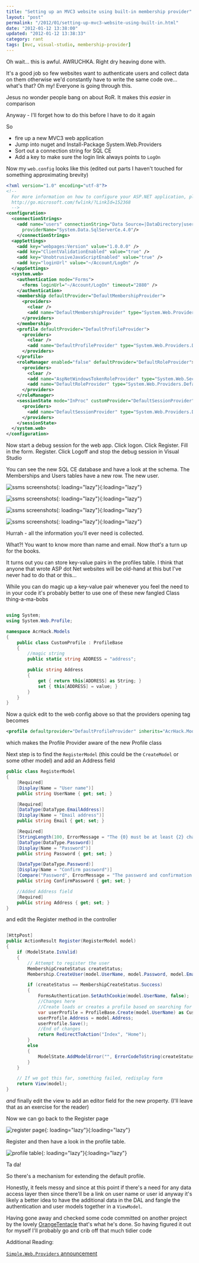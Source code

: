 ```yaml
---
title: "Setting up an MVC3 website using built-in membership provider"
layout: "post"
permalink: "/2012/01/setting-up-mvc3-website-using-built-in.html"
date: "2012-01-12 13:38:00"
updated: "2012-01-12 13:38:33"
category: rant
tags: [mvc, visual-studio, membership-provider]
---
```


Oh wait... this is awful. AWRUCHKA. Right dry heaving done with.

It's a good job so few websites want to authenticate users and collect data on them otherwise we'd constantly have to write the same code ove... what's that? Oh my! Everyone is going through this.

<!--more-->

Jesus no wonder people bang on about RoR. It makes this _easier_ in comparison

Anyway - I'll forget how to do this before I have to do it again

So

- fire up a new MVC3 web application
- Jump into nuget and Install-Package System.Web.Providers&nbsp;
- Sort out a connection string for SQL CE
- Add a key to make sure the login link always points to `LogOn`

Now my `web.config` looks like this (edited out parts I haven't touched for something approximating brevity)

```xml
<?xml version="1.0" encoding="utf-8"?>
<!--
  For more information on how to configure your ASP.NET application, please visit
  http://go.microsoft.com/fwlink/?LinkId=152368
  -->
<configuration>
  <connectionStrings>
    <add name="users" connectionString="Data Source=|DataDirectory|users.sdf;"
      providerName="System.Data.SqlServerCe.4.0"/>
    </connectionStrings>
  <appSettings>
    <add key="webpages:Version" value="1.0.0.0" />
    <add key="ClientValidationEnabled" value="true" />
    <add key="UnobtrusiveJavaScriptEnabled" value="true" />
    <add key="loginUrl" value="~/Account/LogOn" />
  </appSettings>
  <system.web>
    <authentication mode="Forms">
      <forms loginUrl="~/Account/LogOn" timeout="2880" />
    </authentication>
    <membership defaultProvider="DefaultMembershipProvider">
      <providers>
        <clear />
        <add name="DefaultMembershipProvider" type="System.Web.Providers.DefaultMembershipProvider, System.Web.Providers, Version=1.0.0.0, Culture=neutral, PublicKeyToken=31bf3856ad364e35" connectionStringName="users" enablePasswordRetrieval="false" enablePasswordReset="true" requiresQuestionAndAnswer="false" requiresUniqueEmail="false" maxInvalidPasswordAttempts="5" minRequiredPasswordLength="6" minRequiredNonalphanumericCharacters="0" passwordAttemptWindow="10" applicationName="/" />
      </providers>
    </membership>
    <profile defaultProvider="DefaultProfileProvider">
      <providers>
        <clear />
        <add name="DefaultProfileProvider" type="System.Web.Providers.DefaultProfileProvider, System.Web.Providers, Version=1.0.0.0, Culture=neutral, PublicKeyToken=31bf3856ad364e35" connectionStringName="users" applicationName="/" />
      </providers>
    </profile>
    <roleManager enabled="false" defaultProvider="DefaultRoleProvider">
      <providers>
        <clear />
        <add name="AspNetWindowsTokenRoleProvider" type="System.Web.Security.WindowsTokenRoleProvider" applicationName="/" />
        <add name="DefaultRoleProvider" type="System.Web.Providers.DefaultRoleProvider, System.Web.Providers, Version=1.0.0.0, Culture=neutral, PublicKeyToken=31bf3856ad364e35" connectionStringName="users" applicationName="/" />
      </providers>
    </roleManager>
    <sessionState mode="InProc" customProvider="DefaultSessionProvider">
      <providers>
        <add name="DefaultSessionProvider" type="System.Web.Providers.DefaultSessionStateProvider, System.Web.Providers, Version=1.0.0.0, Culture=neutral, PublicKeyToken=31bf3856ad364e35" connectionStringName="DefaultConnection" applicationName="/" />
      </providers>
    </sessionState>
  </system.web>
</configuration>
```

Now start a debug session for the web app. Click logon. Click Register. Fill in the form. Register. Click Logoff and stop the debug session in Visual Studio

You can see the new SQL CE database and have a look at the schema. The Memberships and Users tables have a new row. The new user.

![ssms screenshots](http://4.bp.blogspot.com/-w1VYrhrRydw/Tw7Aak9b3tI/AAAAAAAAAWw/dQllCHJ7Qjo/s1600/new-sdf-file.PNG){: loading="lazy"}{:loading="lazy"}

![ssms screenshots](http://2.bp.blogspot.com/-y4bJjVXY8js/Tw7AcoHn8lI/AAAAAAAAAW4/hnLZO6ShvaQ/s1600/schema.PNG){: loading="lazy"}{:loading="lazy"}

![ssms screenshots](http://2.bp.blogspot.com/-tkP3-E66KgQ/Tw7Ad9z8n1I/AAAAAAAAAXA/Vcu-JkjCZrc/s1600/memberships.PNG){: loading="lazy"}{:loading="lazy"}

![ssms screenshots](http://1.bp.blogspot.com/-Q83_Po9kXN4/Tw7AfVHsCcI/AAAAAAAAAXI/AvdnqwrMTvA/s1600/users-table.PNG){: loading="lazy"}{:loading="lazy"}

Hurrah - all the information you'll ever need is collected.

What?! You want to know more than name and email. Now _that's_ a turn up for the books.

It turns out you can store key-value pairs in the profiles table. I think that anyone that wrote ASP dot Net websites will be old-hand at this but I've never had to do that or this...

While you can do magic up a key-value pair whenever you feel the need to in your code it's probably better to use one of these new fangled Class thing-a-ma-bobs

```csharp

using System;
using System.Web.Profile;

namespace AcrHack.Models
{
    public class CustomProfile : ProfileBase
    {
        //magic string
        public static string ADDRESS = "address";

        public string Address
        {
            get { return this[ADDRESS] as String; }
            set { this[ADDRESS] = value; }
        }
    }
}
```

Now a quick edit to the web config above so that the providers opening tag becomes

```xml
<profile defaultprovider="DefaultProfileProvider" inherits="AcrHack.Models.CustomProfile"/>
```

which makes the Profile Provider aware of the new Profile class

Next step is to find the `RegisterModel` (this could be the `CreateModel` or some other model) and add an Address field

```csharp
public class RegisterModel
{
    [Required]
    [Display(Name = "User name")]
    public string UserName { get; set; }

    [Required]
    [DataType(DataType.EmailAddress)]
    [Display(Name = "Email address")]
    public string Email { get; set; }

    [Required]
    [StringLength(100, ErrorMessage = "The {0} must be at least {2} characters long.", MinimumLength = 6)]
    [DataType(DataType.Password)]
    [Display(Name = "Password")]
    public string Password { get; set; }

    [DataType(DataType.Password)]
    [Display(Name = "Confirm password")]
    [Compare("Password", ErrorMessage = "The password and confirmation password do not match.")]
    public string ConfirmPassword { get; set; }

    //Added Address field
    [Required]
    public string Address { get; set; }
}
```

and edit the Register method in the controller

```csharp

[HttpPost]
public ActionResult Register(RegisterModel model)
{
    if (ModelState.IsValid)
    {
        // Attempt to register the user
        MembershipCreateStatus createStatus;
        Membership.CreateUser(model.UserName, model.Password, model.Email, null, null, true, null, out createStatus);

        if (createStatus == MembershipCreateStatus.Success)
        {
            FormsAuthentication.SetAuthCookie(model.UserName, false);
            //Changes here
            //Create loads or creates a profile based on searching for username
            var userProfile = ProfileBase.Create(model.UserName) as CustomProfile;
            userProfile.Address = model.Address;
            userProfile.Save();
            //End of changes
            return RedirectToAction("Index", "Home");
        }
        else
        {
            ModelState.AddModelError("", ErrorCodeToString(createStatus));
        }
    }

    // If we got this far, something failed, redisplay form
    return View(model);
}
```

_and_ finally edit the view to add an editor field for the new property. (I'll leave that as an exercise for the reader)

Now we can go back to the Register page

![register page](http://2.bp.blogspot.com/-TZWnNTSKRvY/Tw7HgUSY_jI/AAAAAAAAAXQ/zFssEVG51_4/s1600/new+registration+form+bit.PNG){: loading="lazy"}{:loading="lazy"}

Register and then have a look in the profile table.

![profile table](http://4.bp.blogspot.com/-oKVRwA7UVxM/Tw7Hnkm1AfI/AAAAAAAAAXY/hHvXOXRF3ug/s1600/persistedproperty.PNG){: loading="lazy"}{:loading="lazy"}

Ta da!

So there's a mechanism for extending the default profile.

Honestly, it feels messy and since at this point if there's a need for any data access layer then since there'll be a link on user name or user id anyway it's likely a better idea to have the additional data in the DAL and fangle the authentication and user models together in a `ViewModel`.

<!--alex ignore he-she her-him--->

Having gone away and checked some code committed on another project by the lovely [OrangeTentacle](http://www.orangetentacle.co.uk/) that's what he's done. So having figured it out for myself I'll probably go and crib off that much tidier code

Additional Reading:

[`Simple.Web.Providers` announcement](http://www.hanselman.com/blog/IntroducingSystemWebProvidersASPNETUniversalProvidersForSessionMembershipRolesAndUserProfileOnSQLCompactAndSQLAzure.aspx)
